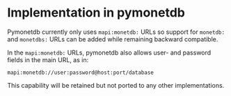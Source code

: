 # Implementation in pymonetdb

Pymonetdb currently only uses `mapi:monetdb:` URLs so support for
`monetdb:` and `monetdbs:` URLs can be added while remaining backward compatible.

In the `mapi:monetdb:` URLs, pymonetdb also allows user- and password fields in
the main URL, as in:

    mapi:monetdb://user:password@host:port/database

This capability will be retained but not ported to any other implementations.

